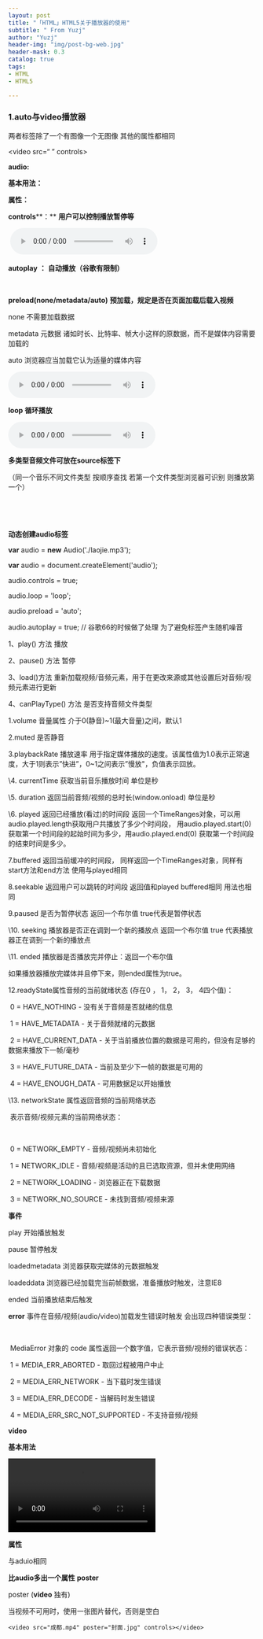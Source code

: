 ```yaml
---
layout: post
title: "「HTML」HTML5关于播放器的使用"
subtitle: " From Yuzj"
author: "Yuzj"
header-img: "img/post-bg-web.jpg"
header-mask: 0.3
catalog: true
tags:
- HTML
- HTML5

---
```


### 1.auto与video播放器

两者标签除了一个有图像一个无图像 其他的属性都相同

<video src=“ ” controls> </video>

**audio:**

**基本用法：**



<audio id="audio" src="./成都.mp3"></audio>



**属性：**

**controls****：** **用户可以控制播放暂停等**

 <audio src="./李佳雨 - 去年夏天（Cover：王大毛）.mp3" controls ></audio>

**autoplay** **：** **自动播放（谷歌有限制）**

 <audio src="./李佳雨 - 去年夏天（Cover：王大毛）.mp3" autoplay="autoplay"></audio>

**preload(none/metadata/auto)** **预加载，规定是否在页面加载后载入视频**

none 不需要加载数据

metadata 元数据 诸如时长、比特率、帧大小这样的原数据，而不是媒体内容需要加载的

auto 浏览器应当加载它认为适量的媒体内容





<audio src="成都.mp3" autoplay controls preload="auto"></audio>



**loop** **循环播放**

<audio src="成都.mp3" autoplay controls loop preload="auto"></audio>



**多类型音频文件可放在****source****标签下**

（同一个音乐不同文件类型  按顺序查找  若第一个文件类型浏览器可识别 则播放第一个）

<audio id="music">  

​    <source src="成都.mp3" type="audio/mpeg">

​    <source src="成都.ogg" type='audio/ogg"'>

</audio>



**动态创建****audio****标签**

**var** audio = **new** Audio('./laojie.mp3');

   

**var** audio = document.createElement('audio');



*<!--controls/loop/preload/autoplay*属性*-->*

audio.controls = true;

audio.loop = 'loop';

audio.preload = 'auto';

audio.autoplay = true; // 谷歌66的时候做了处理  为了避免标签产生随机噪音





*<!--audio*对象方法*-->*

1、play() 方法 播放



2、pause() 方法  暂停



3、load()方法  重新加载视频/音频元素，用于在更改来源或其他设置后对音频/视频元素进行更新



4、canPlayType() 方法 是否支持音频文件类型

*<!--audio*对象属性*-->*



1.volume   音量属性 介于0(静音)~1(最大音量)之间，默认1

2.muted    是否静音



3.playbackRate 播放速率 用于指定媒体播放的速度。该属性值为1.0表示正常速度，大于1则表示”快进”，0~1之间表示”慢放"，负值表示回放。



\4. currentTime 获取当前音乐播放时间 单位是秒



\5. duration  返回当前音频/视频的总时长(window.onload) 单位是秒



\6. played 返回已经播放(看过)的时间段 返回一个TimeRanges对象，可以用audio.played.length获取用户共播放了多少个时间段，  用audio.played.start(0) 获取第一个时间段的起始时间为多少，用audio.played.end(0)  获取第一个时间段的结束时间是多少。

7.buffered  返回当前缓冲的时间段， 同样返回一个TimeRanges对象，同样有start方法和end方法  使用与played相同



8.seekable  返回用户可以跳转的时间段  返回值和played buffered相同 用法也相同





9.paused 是否为暂停状态   返回一个布尔值  true代表是暂停状态



\10. seeking 播放器是否正在调到一个新的播放点  返回一个布尔值  true 代表播放器正在调到一个新的播放点



\11. ended 播放器是否播放完并停止：返回一个布尔值

如果播放器播放完媒体并且停下来，则ended属性为true。

12.readyState属性音频的当前就绪状态  (存在0 ， 1， 2， 3， 4四个值)：

​    0 = HAVE_NOTHING - 没有关于音频是否就绪的信息

​    1 = HAVE_METADATA - 关于音频就绪的元数据

​    2 = HAVE_CURRENT_DATA - 关于当前播放位置的数据是可用的，但没有足够的数据来播放下一帧/毫秒

​    3 = HAVE_FUTURE_DATA - 当前及至少下一帧的数据是可用的

​    4 = HAVE_ENOUGH_DATA - 可用数据足以开始播放



\13. networkState 属性返回音频的当前网络状态

​    表示音频/视频元素的当前网络状态：

​    

​    0 = NETWORK_EMPTY - 音频/视频尚未初始化

​    1 = NETWORK_IDLE - 音频/视频是活动的且已选取资源，但并未使用网络

​    2 = NETWORK_LOADING - 浏览器正在下载数据

​    3 = NETWORK_NO_SOURCE - 未找到音频/视频来源





**事件**

play 开始播放触发

pause 暂停触发

loadedmetadata 浏览器获取完媒体的元数据触发

loadeddata 浏览器已经加载完当前帧数据，准备播放时触发，注意IE8

ended 当前播放结束后触发

**error** 事件在音频/视频(audio/video)加载发生错误时触发  会出现四种错误类型：

​	

​    MediaError 对象的 code 属性返回一个数字值，它表示音频/视频的错误状态：

​    1 = MEDIA_ERR_ABORTED - 取回过程被用户中止

​    2 = MEDIA_ERR_NETWORK - 当下载时发生错误

​    3 = MEDIA_ERR_DECODE - 当解码时发生错误

​    4 = MEDIA_ERR_SRC_NOT_SUPPORTED - 不支持音频/视频





**video**

**基本用法**

<video id="video" src="./成都.mp4"></video>



**属性**

与aduio相同

**比****audio****多出一个属性** **poster**

poster (**video** 独有)

当视频不可用时，使用一张图片替代，否则是空白

	<video src="成都.mp4" poster="封面.jpg" controls></video>

